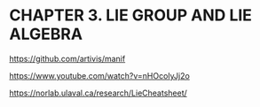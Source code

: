 # CHAPTER 3. LIE GROUP AND LIE ALGEBRA
https://github.com/artivis/manif

https://www.youtube.com/watch?v=nHOcoIyJj2o

https://norlab.ulaval.ca/research/LieCheatsheet/

